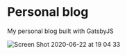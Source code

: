 # Personal blog

My personal blog built with GatsbyJS


![Screen Shot 2020-06-22 at 19 04 33](https://user-images.githubusercontent.com/52077647/85275556-726f4400-b4bb-11ea-8c0d-8de30fffbd9e.png)
